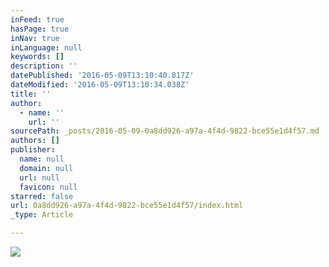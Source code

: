 ```yaml
---
inFeed: true
hasPage: true
inNav: true
inLanguage: null
keywords: []
description: ''
datePublished: '2016-05-09T13:10:40.817Z'
dateModified: '2016-05-09T13:10:34.038Z'
title: ''
author:
  - name: ''
    url: ''
sourcePath: _posts/2016-05-09-0a8dd926-a97a-4f4d-9822-bce55e1d4f57.md
authors: []
publisher:
  name: null
  domain: null
  url: null
  favicon: null
starred: false
url: 0a8dd926-a97a-4f4d-9822-bce55e1d4f57/index.html
_type: Article

---
```

![](https://the-grid-user-content.s3-us-west-2.amazonaws.com/72864360-7be8-4c82-9eb9-e55104ce6e3a.jpg)